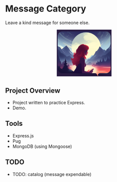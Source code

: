 # Message Category

Leave a kind message for someone else.

<p align="center">
    <a href="https://www.google.com" target="_blank" rel="noreferrer">
        <img src="./public/images/favicon.png" alt="MrWeather icon" width="175">
    </a>
</p>

## Project Overview

- Project written to practice Express.
- Demo.

## Tools

- Express.js
- Pug
- MongoDB (using Mongoose)

## TODO

- TODO: catalog (message expendable)
